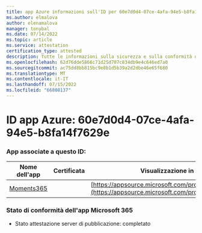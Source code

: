 ```yaml
---
title: app Azure informazioni sull'ID per 60e7d0d4-07ce-4afa-94e5-b8fa14f7629e
ms.author: elmalova
author: elenamalova
manager: tonybal
ms.date: 07/14/2022
ms.topic: article
ms.service: attestation
certification_type: attested
description: Tutte le informazioni sulla sicurezza e sulla conformità disponibili per 60e7d0d4-07ce-4afa-94e5-b8fa14f7629e.
ms.openlocfilehash: 62d76dde5866c71d25d707c834db9e4c646ed7a0
ms.sourcegitcommit: ac75dd8bb815bc9e8b1d5b39a2d2dbe46e65f680
ms.translationtype: MT
ms.contentlocale: it-IT
ms.lasthandoff: 07/15/2022
ms.locfileid: "66808137"
---
```

# <a name="azure-app-id-60e7d0d4-07ce-4afa-94e5-b8fa14f7629e"></a>ID app Azure: 60e7d0d4-07ce-4afa-94e5-b8fa14f7629e


### <a name="apps-associated-with-this-id"></a>App associate a questo ID:
| **Nome dell'app** | **Certificata** | **Visualizzazione in AppSource** |
|--------------|---------------|-----------------------|
| [Moments365](../forward/WA200004337.md) |  | [https://appsource.microsoft.com/product/office/WA200004337](https://appsource.microsoft.com/product/office/WA200004337) |

### <a name="microsoft-365-app-compliance-status"></a>Stato di conformità dell'app Microsoft 365
- Stato attestazione server di pubblicazione: completato
